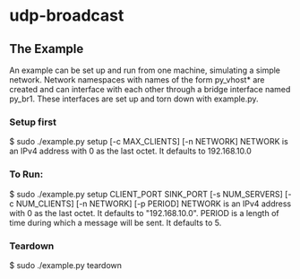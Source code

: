# udp-broadcast

## The Example

An example can be set up and run from one machine, simulating a simple network. Network namespaces with names of the form py_vhost\* are created and can interface with each other through a bridge interface named py_br1. These interfaces are set up and torn down with example.py.

### Setup first

$ sudo ./example.py setup [-c MAX_CLIENTS] [-n NETWORK]
NETWORK is an IPv4 address with 0 as the last octet. It defaults to 192.168.10.0

### To Run:

$ sudo ./example.py setup CLIENT_PORT SINK_PORT [-s NUM_SERVERS] [-c NUM_CLIENTS] [-n NETWORK] [-p PERIOD]
NETWORK is an IPv4 address with 0 as the last octet. It defaults to "192.168.10.0".
PERIOD is a length of time during which a message will be sent. It defaults to 5.

### Teardown

$ sudo ./example.py teardown


